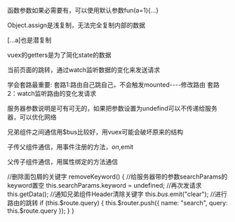 函数参数如果必需要有，可以使用默认参数fun(a=1){...}


Object.assign是浅复制，无法完全复制内部的数据

[...a]也是潜复制

vuex的getters是为了简化state的数据


当前页面的跳转，通过watch监听数据的变化来发送请求


学会套路最重要:
套路1:路由自己跳自己，不会触发mounted----修改路由
套路2：watch监听路由的变化发请求

服务器参数说明是可有可无的，如果把参数设置为undefind可以不传递给服务器，可以优化网络

兄弟组件之间通信用$bus比较好，用vuex可能会破坏原来的结构

子传父组件通信，用事件注册的方法，$on,$emit

父传子组件通信，用属性绑定的方法通信

//删除面包屑的关键字
    removeKeyword() {
      //给服务器带的参数searchParams的keyword置空
      this.searchParams.keyword = undefined;
      //再次发请求
      this.getData();
      //通知兄弟组件Header清除关键字
      this.$bus.$emit("clear");
      //进行路由的跳转
      if (this.$route.query) {
        this.$router.push({ name: "search", query: this.$route.query });
      }
    }


























